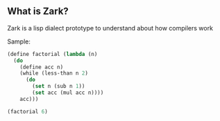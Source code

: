 ## What is Zark?

Zark is a lisp dialect prototype to understand about how compilers work

Sample:

```lisp
(define factorial (lambda (n)
  (do 
    (define acc n)
    (while (less-than n 2)
      (do 
        (set n (sub n 1))
        (set acc (mul acc n))))
    acc)))

(factorial 6)
```
